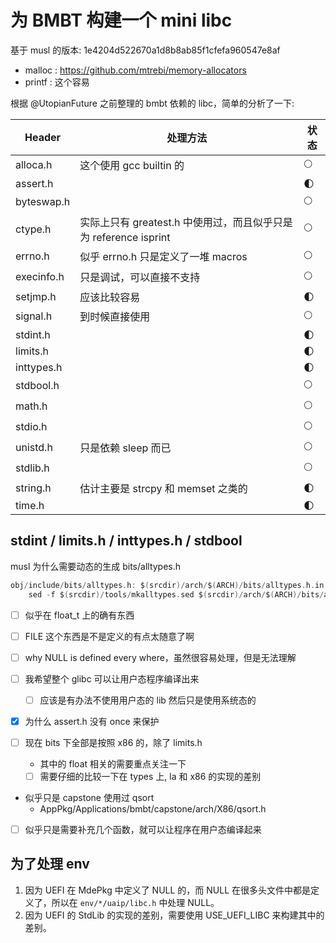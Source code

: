 # 为 BMBT 构建一个 mini libc
基于 musl 的版本: 1e4204d522670a1d8b8ab85f1cfefa960547e8af

- malloc : https://github.com/mtrebi/memory-allocators
- printf : 这个容易

根据 @UtopianFuture 之前整理的 bmbt 依赖的 libc，简单的分析了一下:

| Header     | 处理方法                                                         | 状态                 |
|------------|------------------------------------------------------------------|----------------------|
| alloca.h   | 这个使用 gcc builtin 的                                          | :full_moon:          |
| assert.h   |                                                                  | :first_quarter_moon: |
| byteswap.h |                                                                  | :full_moon:          |
| ctype.h    | 实际上只有 greatest.h 中使用过，而且似乎只是为 reference isprint | :full_moon:          |
| errno.h    | 似乎 errno.h 只是定义了一堆 macros                               | :full_moon:          |
| execinfo.h | 只是调试，可以直接不支持                                         | :full_moon:          |
| setjmp.h   | 应该比较容易                                                     | :first_quarter_moon: |
| signal.h   | 到时候直接使用                                                   | :full_moon:          |
| stdint.h   |                                                                  | :first_quarter_moon: |
| limits.h   |                                                                  | :first_quarter_moon: |
| inttypes.h |                                                                  | :first_quarter_moon: |
| stdbool.h  |                                                                  | :full_moon:          |
| math.h     |                                                                  | :full_moon:          |
| stdio.h    |                                                                  | :full_moon:           |
| unistd.h   | 只是依赖 sleep 而已                                              | :full_moon:          |
| stdlib.h   |                                                                  | :full_moon:          |
| string.h   | 估计主要是 strcpy 和 memset 之类的                               | :first_quarter_moon: |
| time.h     |                                                                  | :first_quarter_moon: |

## stdint / limits.h / inttypes.h / stdbool
musl 为什么需要动态的生成 bits/alltypes.h

```c
obj/include/bits/alltypes.h: $(srcdir)/arch/$(ARCH)/bits/alltypes.h.in $(srcdir)/include/alltypes.h.in $(srcdir)/tools/mkalltypes.sed
	sed -f $(srcdir)/tools/mkalltypes.sed $(srcdir)/arch/$(ARCH)/bits/alltypes.h.in $(srcdir)/include/alltypes.h.in > $@
```

- [ ] 似乎在 float_t 上的确有东西
- [ ] FILE 这个东西是不是定义的有点太随意了啊
- [ ] why NULL is defined every where，虽然很容易处理，但是无法理解

- [ ] 我希望整个 glibc 可以让用户态程序编译出来
  - [ ] 应该是有办法不使用用户态的 lib 然后只是使用系统态的
- [x] 为什么 assert.h 没有 once 来保护
- [ ] 现在 bits 下全部是按照 x86 的，除了 limits.h
  - 其中的 float 相关的需要重点关注一下
  - [ ] 需要仔细的比较一下在 types 上, la 和 x86 的实现的差别
- 似乎只是 capstone 使用过 qsort
  - AppPkg/Applications/bmbt/capstone/arch/X86/qsort.h
- [ ] 似乎只是需要补充几个函数，就可以让程序在用户态编译起来

## 为了处理 env
1. 因为 UEFI 在 MdePkg 中定义了 NULL 的，而 NULL 在很多头文件中都是定义了，所以在 `env/*/uaip/libc.h` 中处理 NULL。
2. 因为 UEFI 的 StdLib 的实现的差别，需要使用 USE_UEFI_LIBC 来构建其中的差别。
